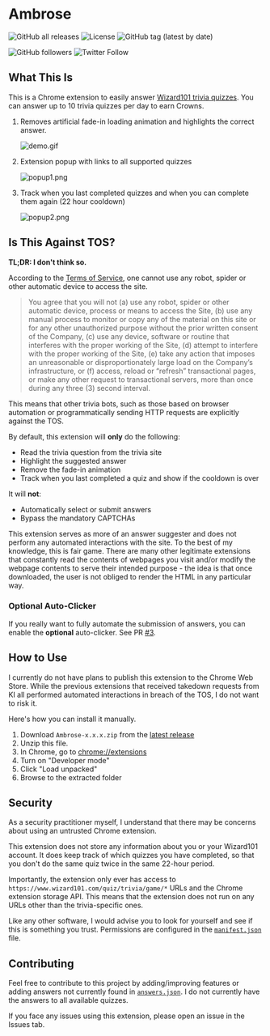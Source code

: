 # Ambrose

![GitHub all releases](https://img.shields.io/github/downloads/zeyu2001/Ambrose/total) ![License](https://img.shields.io/github/license/zeyu2001/Ambrose) ![GitHub tag (latest by date)](https://img.shields.io/github/v/tag/zeyu2001/Ambrose)

![GitHub followers](https://img.shields.io/github/followers/zeyu2001?style=social) ![Twitter Follow](https://img.shields.io/twitter/follow/zeyu2001?style=social)

## What This Is

This is a Chrome extension to easily answer [Wizard101 trivia quizzes](https://www.wizard101.com/game/trivia). You can answer up to 10 trivia quizzes per day to earn Crowns.

1. Removes artificial fade-in loading animation and highlights the correct answer.

    ![demo.gif](./screenshots/demo.gif)

2. Extension popup with links to all supported quizzes

    ![popup1.png](./screenshots/popup1.png)

3. Track when you last completed quizzes and when you can complete them again (22 hour cooldown)

    ![popup2.png](./screenshots/popup2.png)

## Is This Against TOS?

**TL;DR: I don't think so.**

According to the [Terms of Service](https://www.wizard101.com/game/termsofuse), one cannot use any robot, spider or other automatic device to access the site.

> You agree that you will not (a) use any robot, spider or other automatic device, process or means to access the Site, (b) use any manual process to monitor or copy any of the material on this site or for any other unauthorized purpose without the prior written consent of the Company, (c) use any device, software or routine that interferes with the proper working of the Site, (d) attempt to interfere with the proper working of the Site, (e) take any action that imposes an unreasonable or disproportionately large load on the Company’s infrastructure, or (f) access, reload or “refresh” transactional pages, or make any other request to transactional servers, more than once during any three (3) second interval.

This means that other trivia bots, such as those based on browser automation or programmatically sending HTTP requests are explicitly against the TOS.

By default, this extension will **only** do the following:

- Read the trivia question from the trivia site
- Highlight the suggested answer
- Remove the fade-in animation
- Track when you last completed a quiz and show if the cooldown is over

It will **not**:

- Automatically select or submit answers
- Bypass the mandatory CAPTCHAs

This extension serves as more of an answer suggester and does not perform any automated interactions with the site. To the best of my knowledge, this is fair game. There are many other legitimate extensions that constantly read the contents of webpages you visit and/or modify the webpage contents to serve their intended purpose - the idea is that once downloaded, the user is not obliged to render the HTML in any particular way.

### Optional Auto-Clicker

If you really want to fully automate the submission of answers, you can enable the **optional** auto-clicker. See PR [#3](https://github.com/zeyu2001/Ambrose/pull/3).

## How to Use

I currently do not have plans to publish this extension to the Chrome Web Store. While the previous extensions that received takedown requests from KI all performed automated interactions in breach of the TOS, I do not want to risk it.

Here's how you can install it manually.

1. Download `Ambrose-x.x.x.zip` from the [latest release](https://github.com/zeyu2001/Ambrose/releases)
2. Unzip this file.
3. In Chrome, go to [chrome://extensions](chrome://extensions)
4. Turn on "Developer mode"
5. Click "Load unpacked"
6. Browse to the extracted folder

## Security

As a security practitioner myself, I understand that there may be concerns about using an untrusted Chrome extension.

This extension does not store any information about you or your Wizard101 account. It does keep track of which quizzes you have completed, so that you don't do the same quiz twice in the same 22-hour period.

Importantly, the extension only ever has access to `https://www.wizard101.com/quiz/trivia/game/*` URLs and the Chrome extension storage API. This means that the extension does not run on any URLs other than the trivia-specific ones.

Like any other software, I would advise you to look for yourself and see if this is something you trust. Permissions are configured in the [`manifest.json`](./public/manifest.json) file.

## Contributing

Feel free to contribute to this project by adding/improving features or adding answers not currently found in [`answers.json`](./src/data/answers.json). I do not currently have the answers to all available quizzes.

If you face any issues using this extension, please open an issue in the Issues tab.
